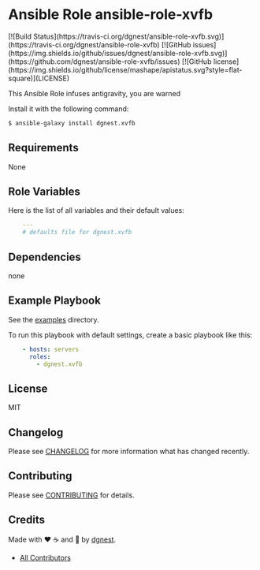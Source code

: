 # Ansible Role ansible-role-xvfb

<span class="badges" align="center">
[![Build Status](https://travis-ci.org/dgnest/ansible-role-xvfb.svg)](https://travis-ci.org/dgnest/ansible-role-xvfb)
[![GitHub issues](https://img.shields.io/github/issues/dgnest/ansible-role-xvfb.svg)](https://github.com/dgnest/ansible-role-xvfb/issues)
[![GitHub license](https://img.shields.io/github/license/mashape/apistatus.svg?style=flat-square)](LICENSE)
</span>


This Ansible Role infuses antigravity, you are warned

Install it with the following command:

```bash
$ ansible-galaxy install dgnest.xvfb

```
Requirements
------------

None



## Role Variables

Here is the list of all variables and their default values:

```yaml
    ---
    # defaults file for dgnest.xvfb
```


## Dependencies

none

## Example Playbook

See the [examples](./examples/) directory.

To run this playbook with default settings, create a basic playbook like this:

```yaml
    - hosts: servers
      roles:
        - dgnest.xvfb
```


## License

MIT

## Changelog

Please see [CHANGELOG](CHANGELOG.md) for more information what has changed recently.

## Contributing

Please see [CONTRIBUTING](CONTRIBUTING.md) for details.

## Credits

Made with :heart: ️:coffee:️ and :pizza: by [dgnest][link-company].

- [All Contributors][link-contributors]

<!-- Other -->

[link-luis]: https://github.com/luismayta
[link-contributors]: AUTHORS
[link-company]: https://github.com/dgnest